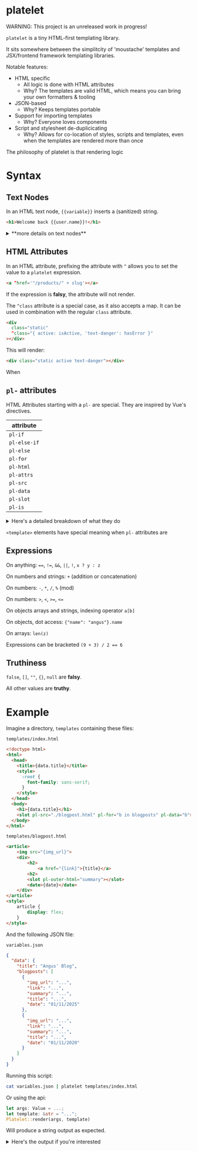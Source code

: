 # platelet

WARNING: This project is an unreleased work in progress!

`platelet` is a tiny HTML-first templating library.

It sits somewhere between the simplitcity of 'moustache' templates and JSX/frontend framework templating libraries.

Notable features:

- HTML specific
  - All logic is done with HTML attributes
  - Why? The templates are valid HTML, which means you can bring your own formatters & tooling
- JSON-based
  - Why? Keeps templates portable
- Support for importing templates
  - Why? Everyone loves components
- Script and stylesheet de-duplicicating
  - Why? Allows for co-location of styles, scripts and templates, even when the templates are rendered more than once

The philosophy of platelet is that rendering logic

# Syntax

## Text Nodes

In an HTML text node, `{{variable}}` inserts a (sanitized) string.

```html
<h1>Welcome back {{user.name}}!</h1>
```

<details>
<summary>
**more details on text nodes**
</summary>

If the variable is not defined then an error is returned.

| Data type | Rendered as   |
| --------- | ------------- |
| Number    | A number      |
| String    | A string      |
| Boolean   | true or false |
| Null      | blank         |
| Array     | error         |
| Object    | error         |

</details>

## HTML Attributes

In an HTML attribute, prefixing the attribute with `^` allows you to set the value to a `platelet` expression.

```html
<a ^href='"/products/" + slug'></a>
```

If the expression is **falsy**, the attribute will not render.

The `^class` attribute is a special case, as it also accepts a map.
It can be used in combination with the regular `class` attribute.

```html
<div
  class="static"
  ^class="{ active: isActive, 'text-danger': hasError }"
></div>
```

This will render:

```html
<div class="static active text-danger"></div>
```

When

## `pl-` attributes

HTML Attributes starting with a `pl-` are special. They are inspired by Vue's directives.

| attribute    |
| ------------ |
| `pl-if`      |
| `pl-else-if` |
| `pl-else`    |
| `pl-for`     |
| `pl-html`    |
| `pl-attrs`   |
| `pl-src`     |
| `pl-data`    |
| `pl-slot`    |
| `pl-is`      |

<details>
<summary>Here's a detailed breakdown of what they do </summary>

### Conditinals: `pl-if`, `pl-else-if`, `pl-else`

`pl-if` will only render this element if the condition is truthy

`pl-else-if`, used following a `pl-if`, will only render this element if the condition is truthy

`pl-else`, used following a `pl-if` or `pl-else-if`, will render this element otherwise

### `pl-for`

render element multiple times

allows 4 types of expression:

```html
<div pl-for="item in items">{{item.text}}</div>
<div pl-for="(item, index) in items">...</div>
<div pl-for="(value, key) in object">...</div>
<div pl-for="(value, name, index) in object">...</div>
```

### `pl-html`

set the innerHTML without sanitization

to set the outerHTML without sanitization, apply this to a `<template>`

### `pl-attrs`

conditionally set html attributes, using a (flat) json object

for example:

```html
<h1 pl-attrs='{ "x": "y" }'></h1>
```

### `pl-src`

given a path as a string, renders the template at the path and replaces the element

```html
<slot pl-src="./sidebar.html" pl-data='{"username": data.username}'>
  <p>Some text...</p>
</slot>
```

### `pl-data`

only makes sense when used with `pl-src`, pass json to the child
any expression returning an object or list of objects, in which case objects are merged

### `pl-slot`

marks the component as a slot - one per document
no value to be supplied

### `pl-is`

replace the rendered element's tag with this element, given an expression that returns a string

Compatibility matrix

| attribute         | `pl-if` , `pl-else-if` , `pl-else` | `pl-for` | `pl-inner-html` , `pl-outer-html` | `pl-attrs`   | `pl-src`   | `pl-data`   | `pl-slot`   | `pl-is`   |
| ----------------- | ---------------------------------- | -------- | --------------------------------- | ------------ | ---------- | ----------- | ----------- | --------- |
| `pl-if ...`,      |                                    | 𐄂        | 𐄂                                 | ----------   | --------   | ---------   | ---------   | -------   |
| `pl-for`          | 𐄂                                  |          | 𐄂                                 | ----------   | --------   | ---------   | ---------   | -------   |
| `pl-outer-html..` | 𐄂                                  | 𐄂        |                                   | ----------   | --------   | ---------   | ---------   | -------   |
| `pl-attrs`        | 𐄂                                  | 𐄂        | (outer yes, inner no)             | ❌---------- | --------   | ---------   | ---------   | -------   |
| `pl-src`          | 𐄂                                  | 𐄂        |                                   | ----------   | ❌-------- | ---------   | ---------   | -------   |
| `pl-data`         | 𐄂                                  | 𐄂        |                                   | ----------   | --------   | ❌--------- | ---------   | -------   |
| `pl-slot`         |                                    |          |                                   | ----------   | --------   | ---------   | ❌--------- | -------   |
| `pl-is`           | 𐄂                                  | 𐄂        | 𐄂                                 | ----------   | --------   | ---------   | ---------   | ❌------- |

</details>

`<template>` elements have special meaning when `pl-` attributes are

## Expressions

On anything: `==`, `!=`, `&&`, `||`, `!`, `x ? y : z`

On numbers and strings: `+` (addition or concatenation)

On numbers: `-`, `*`, `/`, `%` (mod)

On numbers: `>`, `<`, `>=`, `<=`

On objects arrays and strings, indexing operator `a[b]`

On objects, dot access: `{"name": "angus"}.name`

On arrays: `len(z)`

Expressions can be bracketed `(9 + 3) / 2 == 6`

## Truthiness

`false`, `[]`, `""`, `{}`, `null` are **falsy**.

All other values are **truthy**.

# Example

Imagine a directory, `templates` containing these files:

`templates/index.html`

```html
<!doctype html>
<html>
  <head>
    <title>{data.title}</title>
    <style>
      :root {
        font-family: sans-serif;
      }
    </style>
  </head>
  <body>
    <h1>{data.title}</h1>
    <slot pl-src="./blogpost.html" pl-for="b in blogposts" pl-data="b"></slot>
  </body>
</html>
```

`templates/blogpost.html`

```html
<article>
    <img src="{img_url}">
    <div>
        <h2>
            <a href="{link}">{title}</a>
        <h2>
        <slot pl-outer-html="summary"></slot>
        <date>{date}</date>
    </div>
</article>
<style>
    article {
        display: flex;
    }
</style>
```

And the following JSON file:

`variables.json`

```json
{
  "data": {
    "title": "Angus' Blog",
    "blogposts": [
      {
        "img_url": "...",
        "link": "...",
        "summary": "...",
        "title": "...",
        "date": "01/11/2025"
      },
      {
        "img_url": "...",
        "link": "...",
        "summary": "...",
        "title": "...",
        "date": "01/11/2020"
      }
    ]
  }
}
```

Running this script:

```bash
cat variables.json | platelet templates/index.html
```

Or using the api:

```rust
let args: Value = ...;
let template: &str = "...";
Platelet::render(args, template)
```

Will produce a string output as expected.

<details>
<summary>
Here's the output if you're interested
</summary>
```html
TODO
```
<details>

# Limitations

`platelet` does not allow templating for CSS and JS files, other than the ability to insert

This is intentional as
